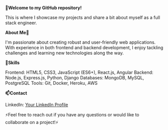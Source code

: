 **👋Welcome to my GitHub repository!**

This is where I showcase my projects and share a bit about myself as a full stack engineer.

**About Me👀**

I'm passionate about creating robust and user-friendly web applications. With experience in both frontend and backend development, I enjoy tackling challenges and learning new technologies along the way.

**🌱Skills** 

Frontend: HTML5, CSS3, JavaScript (ES6+), React.js, Angular
Backend: Node.js, Express.js, Python, Django
Databases: MongoDB, MySQL, PostgreSQL
Tools: Git, Docker, Heroku, AWS

**📫Contact**

LinkedIn: [Your LinkedIn Profile ](https://www.linkedin.com/in/stvnplm/)

⚡Feel free to reach out if you have any questions or would like to collaborate on a project!⚡
